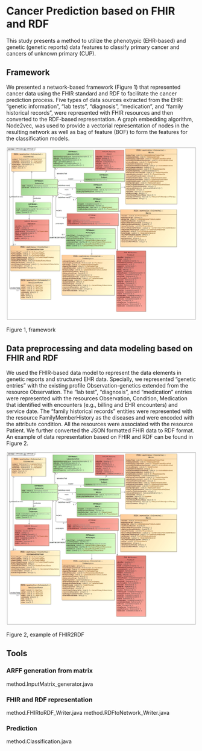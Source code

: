 Cancer Prediction based on FHIR and RDF
===============================================

This study presents a method to utilize the phenotypic (EHR-based) and genetic (genetic reports) data features to classify primary cancer and cancers of unknown primary (CUP).  

## Framework

We presented a network-based framework (Figure 1) that represented cancer data using the FHIR standard and RDF to facilitate the cancer prediction process. Five types of data sources extracted from the EHR: “genetic information”, “lab tests”, “diagnosis”, “medication”, and “family historical records”, were represented with FHIR resources and then converted to the RDF-based representation. A graph embedding algorithm, Node2vec, was used to provide a vectorial representation of nodes in the resulting network as well as bag of feature (BOF) to form the features for the classification models.

![alt tag](https://github.com/BD2KOnFHIR/CancerTrialByFHIR/blob/master/model/CRFModel_20200917.jpg)

Figure 1, framework


##  Data preprocessing and data modeling based on FHIR and RDF

We used the FHIR-based data model to represent the data elements in genetic reports and structured EHR data. Specially, we represented “genetic entries” with the existing profile Observation-genetics extended from the resource Observation. The “lab test”, “diagnosis”, and “medication” entries were represented with the resources Observation, Condition, Medication that identified with encounters (e.g., billing and EHR encounters) and service date. The “family historical records” entities were represented with the resource FamilyMemberHistory as the diseases and were encoded with the attribute condition. All the resources were associated with the resource Patient. We further converted the JSON formatted FHIR data to RDF format. An example of data representation based on FHIR and RDF can be found in Figure 2. 

![alt tag](https://github.com/BD2KOnFHIR/CancerTrialByFHIR/blob/master/model/CRFModel_20200917.jpg)

Figure 2, example of FHIR2RDF

## Tools

### ARFF generation from matrix
method.InputMatrix_generator.java

### FHIR and RDF representation
method.FHIRtoRDF_Writer.java
method.RDFtoNetwork_Writer.java

### Prediction
method.Classification.java

